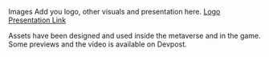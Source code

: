 Images
Add you logo, other visuals and presentation here.
[Logo](https://ibb.co/m6bYPp2)
[Presentation Link](https://www.canva.com/design/DAEv300dre8/m4HmPmDx3_XpSSoqCPO67w/view?utm_content=DAEv300dre8&utm_campaign=designshare&utm_medium=link&utm_source=sharebutton)

Assets have been designed and used inside the metaverse and in the game. Some previews and the video is available on Devpost.